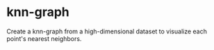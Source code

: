 # knn-graph
Create a knn-graph from a high-dimensional dataset to visualize each point's nearest neighbors.
